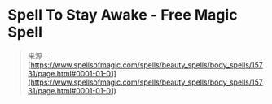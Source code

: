 <!--yml

category: 未分类

date: 2024-06-12 18:55:18

-->

# Spell To Stay Awake - Free Magic Spell

> 来源：[https://www.spellsofmagic.com/spells/beauty_spells/body_spells/15731/page.html#0001-01-01](https://www.spellsofmagic.com/spells/beauty_spells/body_spells/15731/page.html#0001-01-01)
